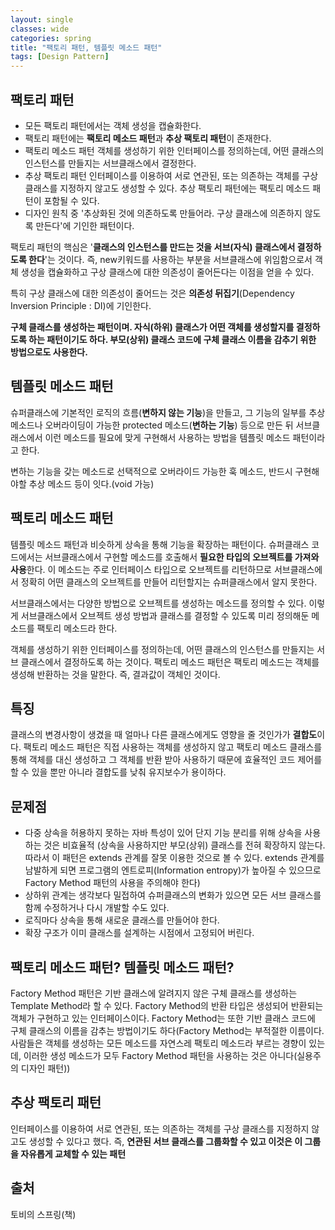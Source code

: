 ```yaml
---
layout: single
classes: wide
categories: spring
title: "팩토리 패턴, 템플릿 메소드 패턴"
tags: [Design Pattern]
---
```


## 팩토리 패턴

- 모든 팩토리 패턴에서는 객체 생성을 캡슐화한다.
- 팩토리 패턴에는 **팩토리 메소드 패턴**과 **추상 팩토리 패턴**이 존재한다.
- 팩토리 메소드 패턴
객체를 생성하기 위한 인터페이스를 정의하는데, 어떤 클래스의 인스턴스를 만들지는 서브클래스에서 결정한다.
- 추상 팩토리 패턴
인터페이스를 이용하여 서로 연관된, 또는 의존하는 객체를 구상 클래스를 지정하지 않고도 생성할 수 있다. 추상 팩토리 패턴에는 팩토리 메소드 패턴이 포함될 수 있다.
- 디자인 원칙 중 '추상화된 것에 의존하도록 만들어라. 구상 클래스에 의존하지 않도록 만든다'에 기인한 패턴이다.

팩토리 패턴의 핵심은 '**클래스의 인스턴스를 만드는 것을 서브(자식) 클래스에서 결정하도록 한다**'는 것이다. 즉, new키워드를 사용하는 부분을 서브클래스에 위임함으로서 객체 생성을 캡슐화하고 구상 클래스에 대한 의존성이 줄어든다는 이점을 얻을 수 있다.

특히 구상 클래스에 대한 의존성이 줄어드는 것은 **의존성 뒤집기**(Dependency Inversion Principle : DI)에 기인한다.

**구체 클래스를 생성하는 패턴이며. 자식(하위) 클래스가 어떤 객체를 생성할지를 결정하도록 하는 패턴이기도 하다. 부모(상위) 클래스 코드에 구체 클래스 이름을 감추기 위한 방법으로도 사용한다.**

## 템플릿 메소드 패턴

슈퍼클래스에 기본적인 로직의 흐름(**변하지 않는 기능**)을 만들고, 그 기능의 일부를 추상 메소드나 오버라이딩이 가능한 protected 메소드(**변하는 기능**) 등으로 만든 뒤 서브클래스에서 이런 메소드를 필요에 맞게 구현해서 사용하는 방법을 템플릿 메소드 패턴이라고 한다.

변하는 기능을 갖는 메소드로 선택적으로 오버라이드 가능한 훅 메소드, 반드시 구현해야할 추상 메소드 등이 잇다.(void 가능)

## 팩토리 메소드 패턴

템플릿 메소드 패턴과 비슷하게 상속을 통해 기능을 확장하는 패턴이다. 슈퍼클래스 코드에서는 서브클래스에서 구현할 메소드를 호출해서 **필요한 타입의 오브젝트를 가져와 사용**한다. 이 메소드는 주로 인터페이스 타입으로 오브젝트를 리턴하므로 서브클래스에서 정확히 어떤 클래스의 오브젝트를 만들어 리턴할지는 슈퍼클래스에서 알지 못한다.

서브클래스에서는 다양한 방법으로 오브젝트를 생성하는 메소드를 정의할 수 있다. 이렇게 서브클래스에서 오브젝트 생성 방법과 클래스를 결정할 수 있도록 미리 정의해둔 메소드를 팩토리 메소드라 한다.

객체를 생성하기 위한 인터페이스를 정의하는데, 어떤 클래스의 인스턴스를 만들지는 서브 클래스에서 결정하도록 하는 것이다. 팩토리 메소드 패턴은 팩토리 메소드는 객체를 생성해 반환하는 것을 말한다. 즉, 결과값이 객체인 것이다.

## 특징

클래스의 변경사항이 생겼을 때 얼마나 다른 클래스에게도 영향을 줄 것인가가 **결합도**이다. 팩토리 메소드 패턴은 직접 사용하는 객체를 생성하지 않고 팩토리 메소드 클래스를 통해 객체를 대신 생성하고 그 객체를 반환 받아 사용하기 때문에 효율적인 코드 제어를 할 수 있을 뿐만 아니라 결합도를 낮춰 유지보수가 용이하다.

## 문제점

- 다중 상속을 허용하지 못하는 자바 특성이 있어 단지 기능 분리를 위해 상속을 사용하는 것은 비효율적 (상속을 사용하지만 부모(상위) 클래스를 전혀 확장하지 않는다. 따라서 이 패턴은 extends 관계를 잘못 이용한 것으로 볼 수 있다. extends 관계를 남발하게 되면 프로그램의 엔트로피(Information entropy)가 높아질 수 있으므로 Factory Method 패턴의 사용을 주의해야 한다)
- 상하위 관계는 생각보다 밀접하여 슈퍼클래스의 변화가 있으면 모든 서브 클래스를 함께 수정하거나 다시 개발할 수도 있다.
- 로직마다 상속을 통해 새로운 클래스를 만들어야 한다.
- 확장 구조가 이미 클래스를 설계하는 시점에서 고정되어 버린다.

## 팩토리 메소드 패턴? 템플릿 메소드 패턴?

Factory Method 패턴은 기반 클래스에 알려지지 않은 구체 클래스를 생성하는 Template Method라 할 수 있다. Factory Method의 반환 타입은 생성되어 반환되는 객체가 구현하고 있는 인터페이스이다. Factory Method는 또한 기반 클래스 코드에 구체 클래스의 이름을 감추는 방법이기도 하다(Factory Method는 부적절한 이름이다. 사람들은 객체를 생성하는 모든 메소드를 자연스레 팩토리 메소드라 부르는 경향이 있는데, 이러한 생성 메소드가 모두 Factory Method 패턴을 사용하는 것은 아니다(실용주의 디자인 패턴))

## 추상 팩토리 패턴

인터페이스를 이용하여 서로 연관된, 또는 의존하는 객체를 구상 클래스를 지정하지 않고도 생성할 수 있다고 했다. 즉, **연관된 서브 클래스를 그룹화할 수 있고 이것은 이 그룹을 자유롭게 교체할 수 있는 패턴**

## 출처

토비의 스프링(책)
